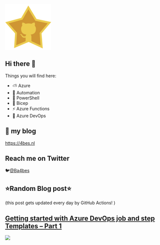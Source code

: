 ![Github Star](Assets/github-stars-logo_Color.png)

## Hi there 👋

Things you will find here:
- ⛅ Azure
- 🚗 Automation
- 🐚 PowerShell
- 💪 Bicep
- ⚡ Azure Functions
- 🚀 Azure DevOps


## 📝 my blog
<https://4bes.nl>

## Reach me on Twitter
🐦[@Ba4bes](https://twitter.com/Ba4bes)

<!---
- 🔭 I’m currently working on ...
- 🌱 I’m currently learning ...
- 👯 I’m looking to collaborate on ...
- 🤔 I’m looking for help with ...
- 💬 Ask me about ...
- 📫 How to reach me: ...
- 😄 Pronouns: ...
- ⚡ Fun fact: I have a standard poodle 🐩

-->

## ⭐Random Blog post⭐

(this post gets updated every day by GitHub Actions! )

<!-- Link -->
## [Getting started with Azure DevOps job and step Templates &#8211; Part 1](https://4bes.nl/2019/07/31/getting-started-with-azure-devops-job-and-step-templates-part-1/)

<a href="https://4bes.nl/2019/07/31/getting-started-with-azure-devops-job-and-step-templates-part-1/"><img src="https://4bes.nl/2018/10/16/script-download-and-install-powershell-core/" height="250px"></a>

